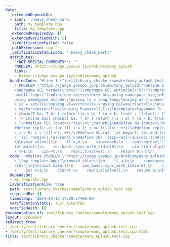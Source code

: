 ```yaml
---
data:
  _extendedDependsOn:
  - icon: ':heavy_check_mark:'
    path: my_template.hpp
    title: my_template.hpp
  _extendedRequiredBy: []
  _extendedVerifiedWith: []
  _isVerificationFailed: false
  _pathExtension: cpp
  _verificationStatusIcon: ':heavy_check_mark:'
  attributes:
    '*NOT_SPECIAL_COMMENTS*': ''
    PROBLEM: https://judge.yosupo.jp/problem/many_aplusb
    links:
    - https://judge.yosupo.jp/problem/many_aplusb
  bundledCode: "#line 1 \"test/library_checker/sample/many_aplusb.test.cpp\"\n#define\
    \ PROBLEM \"https://judge.yosupo.jp/problem/many_aplusb\"\n#line 2 \"my_template.hpp\"\
    \n#pragma GCC target(\"avx2\")\n#pragma GCC optimize(\"O3\")\n#pragma GCC optimize(\"\
    unroll-loops\")\n#include <bits/stdc++.h>\nusing namespace std;\n#include <atcoder/all>\n\
    using namespace atcoder;\nusing ll = long long;\nusing ql = queue<ll>;\nusing\
    \ sl = set<ll>;\nusing vl=vector<ll>;\nusing msl=multiset<ll>;\nusing Graph =\
    \ vector<vector<ll>>;\nusing P=pair<ll,ll>;\ntemplate<typename T> inline bool\
    \ chmax(T &a, T b) { return ((a < b) ? (a = b, true) : (false)); }\ntemplate<typename\
    \ T> inline bool chmin(T &a, T b) { return ((a > b) ? (a = b, true) : (false));\
    \ }\n#define YES {cout<<\"Yes\\n\";return;}\n#define NO {cout<<\"No\\n\";return;}\n\
    #define rep1(i,n) for (ll i = 1; i <= ((ll)n); ++i)\n#define rep(i,n) for (ll\
    \ i = 0; i < ((ll)n); ++i)\n#define ALL(a)  (a).begin(),(a).end()\n#define rALL(a)\
    \  (a).rbegin(),(a).rend()\n#define INF ((1LL<<62)-(1LL<<31))\n#line 3 \"test/library_checker/sample/many_aplusb.test.cpp\"\
    \n\nvoid solve(){\n    ll a,b;\n    cin>>a>>b;\n    cout<<a+b<<\"\\n\";\n}\n\n\
    int main(){\n    ios_base::sync_with_stdio(0);\n    cin.tie(nullptr);\n    int\
    \ t=1;\n    cin>>t;\n    rep(i,t)solve();\n    return 0;\n}\n"
  code: "#define PROBLEM \"https://judge.yosupo.jp/problem/many_aplusb\"\n#include\
    \ \"my_template.hpp\"\n\nvoid solve(){\n    ll a,b;\n    cin>>a>>b;\n    cout<<a+b<<\"\
    \\n\";\n}\n\nint main(){\n    ios_base::sync_with_stdio(0);\n    cin.tie(nullptr);\n\
    \    int t=1;\n    cin>>t;\n    rep(i,t)solve();\n    return 0;\n}"
  dependsOn:
  - my_template.hpp
  isVerificationFile: true
  path: test/library_checker/sample/many_aplusb.test.cpp
  requiredBy: []
  timestamp: '2024-04-13 17:29:37+09:00'
  verificationStatus: TEST_ACCEPTED
  verifiedWith: []
documentation_of: test/library_checker/sample/many_aplusb.test.cpp
layout: document
redirect_from:
- /verify/test/library_checker/sample/many_aplusb.test.cpp
- /verify/test/library_checker/sample/many_aplusb.test.cpp.html
title: test/library_checker/sample/many_aplusb.test.cpp
---
```

